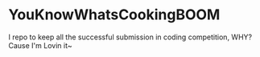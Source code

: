 # YouKnowWhatsCookingBOOM
I repo to keep all the successful submission in coding competition, WHY? Cause I'm Lovin it~ 
